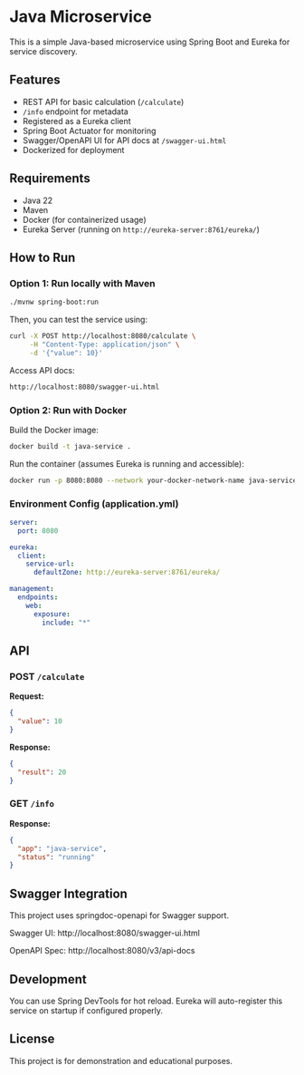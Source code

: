 # Java Microservice

This is a simple Java-based microservice using Spring Boot and Eureka for service discovery.

## Features

- REST API for basic calculation (`/calculate`)
- `/info` endpoint for metadata
- Registered as a Eureka client
- Spring Boot Actuator for monitoring
- Swagger/OpenAPI UI for API docs at `/swagger-ui.html`
- Dockerized for deployment

## Requirements

* Java 22
* Maven
* Docker (for containerized usage)
* Eureka Server (running on `http://eureka-server:8761/eureka/`)

## How to Run

### Option 1: Run locally with Maven

```bash
./mvnw spring-boot:run
```

Then, you can test the service using:

```bash
curl -X POST http://localhost:8080/calculate \
     -H "Content-Type: application/json" \
     -d '{"value": 10}'
```
Access API docs:

```bash
http://localhost:8080/swagger-ui.html
```

### Option 2: Run with Docker

Build the Docker image:

```bash
docker build -t java-service .
```

Run the container (assumes Eureka is running and accessible):

```bash
docker run -p 8080:8080 --network your-docker-network-name java-service
```

### Environment Config (application.yml)

```yaml
server:
  port: 8080

eureka:
  client:
    service-url:
      defaultZone: http://eureka-server:8761/eureka/

management:
  endpoints:
    web:
      exposure:
        include: "*"
```

## API

### POST `/calculate`

**Request:**

```json
{
  "value": 10
}
```

**Response:**

```json
{
  "result": 20
}
```
### GET `/info`

**Response:**

```json
{
  "app": "java-service",
  "status": "running"
}
```

## Swagger Integration

This project uses springdoc-openapi for Swagger support.

Swagger UI: http://localhost:8080/swagger-ui.html

OpenAPI Spec: http://localhost:8080/v3/api-docs


## Development

You can use Spring DevTools for hot reload. Eureka will auto-register this service on startup if configured properly.

## License

This project is for demonstration and educational purposes.
